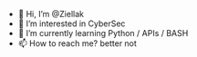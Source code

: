 - 👋 Hi, I’m @Ziellak
- 👀 I’m interested in CyberSec
- 🌱 I’m currently learning Python / APIs / BASH 
- 📫 How to reach me? better not

<!---
Ziellak/Ziellak is a ✨ special ✨ repository because its `README.md` (this file) appears on your GitHub profile.
You can click the Preview link to take a look at your changes.
--->
